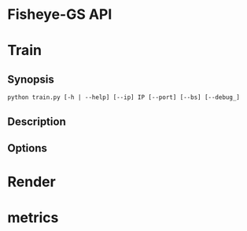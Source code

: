 # Fisheye-GS API

# Train

## Synopsis
```shell
python train.py [-h | --help] [--ip] IP [--port] [--bs] [--debug_]
```
## Description

## Options

# Render

# metrics